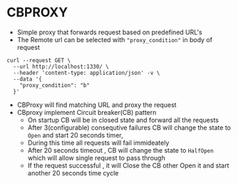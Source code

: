 # CBPROXY

- Simple proxy that forwards request based on  predefined URL's 
- The Remote url can be selected with `"proxy_condition"` in body of request

```
curl --request GET \
  --url http://localhost:1330/ \
  --header 'content-type: application/json' -v \
  --data '{
    "proxy_condition": "b"
  }'
```

- CBProxy will find  matching URL and proxy the request
- CBproxy implement Circuit breaker(CB) pattern
    - On startup CB will be in closed state and forward all the requests
    - After 3(configurable) consequtive failures CB will change the state to `Open` and start 20 seconds timer, 
    - During this time all requests will fail immideately
    - After 20 seconds timeout , CB will change the state to `HalfOpen` which will allow single request to pass through
    - If the request successful , it will Close the CB other Open it and start another 20 seconds time cycle